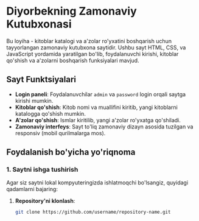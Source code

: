 # Diyorbekning Zamonaviy Kutubxonasi

Bu loyiha - kitoblar katalogi va a'zolar ro'yxatini boshqarish uchun tayyorlangan zamonaviy kutubxona saytidir. Ushbu sayt HTML, CSS, va JavaScript yordamida yaratilgan bo'lib, foydalanuvchi kirishi, kitoblar qo'shish va a'zolarni boshqarish funksiyalari mavjud.

## Sayt Funktsiyalari

- **Login paneli**: Foydalanuvchilar `admin` va `password` login orqali saytga kirishi mumkin.
- **Kitoblar qo'shish**: Kitob nomi va muallifini kiritib, yangi kitoblarni katalogga qo'shish mumkin.
- **A'zolar qo'shish**: Ismlar kiritilib, yangi a'zolar ro'yxatga qo'shiladi.
- **Zamonaviy interfeys**: Sayt to'liq zamonaviy dizayn asosida tuzilgan va responsiv (mobil qurilmalarga mos).

## Foydalanish bo'yicha yo'riqnoma

### 1. Saytni ishga tushirish

Agar siz saytni lokal kompyuteringizda ishlatmoqchi bo'lsangiz, quyidagi qadamlarni bajaring:

1. **Repository'ni klonlash**:
   ```bash
   git clone https://github.com/username/repository-name.git
